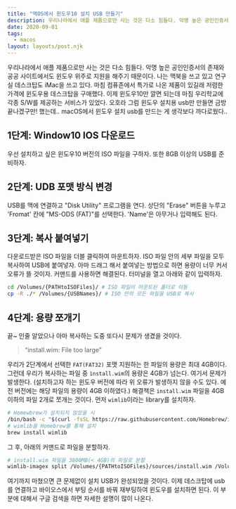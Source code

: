 ```yaml
---
title: "맥OS에서 윈도우10 설치 USB 만들기"
description: 우리나라에서 애플 제품으로만 사는 것은 다소 힘들다. 악명 높은 공인인증서의 존재와 공공 사이트에서도 윈도우 위주로 지원을 해주기 때문이다. 나는 맥북을 쓰고 있고 연구실 데스크탑도 iMac을 쓰고 있다. 마침 컴퓨존에서 특가로 나온 제품이 있길래 저렴한 가격에 윈도우용 데스크탑을 구매했다. 이제 윈도우10만 깔면 되는데 마침 우리학교에 각종 S/W를 제공하는 서비스가 있었다.
date: 2020-09-01
tags:
  - macos
layout: layouts/post.njk
---
```


우리나라에서 애플 제품으로만 사는 것은 다소 힘들다. 악명 높은 공인인증서의 존재와 공공 사이트에서도 윈도우 위주로 지원을 해주기 때문이다. 나는 맥북을 쓰고 있고 연구실 데스크탑도 iMac을 쓰고 있다. 마침 컴퓨존에서 특가로 나온 제품이 있길래 저렴한 가격에 윈도우용 데스크탑을 구매했다. 이제 윈도우10만 깔면 되는데 마침 우리학교에 각종 S/W를 제공하는 서비스가 있었다. 오호라 그럼 윈도우 설치용 usb만 만들면 금방 끝나겠구만! 했는데.. macOS에서 윈도우 설치 usb를 만드는 게 생각보다 까다로웠다..

## 1단계: Window10 IOS 다운로드
우선 설치하고 싶은 윈도우10 버전의 ISO 파일을 구하자. 또한 8GB 이상의 USB를 준비하자. 

## 2단계: UDB 포맷 방식 변경
USB를 맥에 연결하고 "Disk Utility" 프로그램을 연다. 상단의 "Erase" 버튼을 누루고 'Fromat' 칸에 "MS-ODS (FAT)"를 선택한다. 'Name'은 아무거나 입력해도 된다.

## 3단계: 복사 붙여넣기
다운로드받은 ISO 파일을 더블 클릭하여 마운트하자. ISO 파일 안의 세부 파일을 모두 복사하여 USB에 붙여넣자. 아마 드래그 해서 붙여넣는 방법으로 하면 용량이 너무 커서 오류가 뜰 것이자. 커맨드를 사용하면 해결된다. 터미널을 열고 아래와 같이 입력하자.
```bash
cd /Volumes/{PATHtoISOFiles}/ # ISO 파일이 마운트된 폴더로 이동
cp -R ./* /Volumes/{USBNames}/ # ISO 안의 모든 파일을 USB로 복사
```

## 4단계: 용량 쪼개기
끝~ 인줄 알았으나 아마 복사하는 도중 또다시 문제가 생겼을 것이다. 

> “install.wim: File too large”

우리가 2단계에서 선택한 `FAT(FAT32)` 포맷 지원하는 한 파일의 용량은 최대 4GB이다. 그런데 우리가 복사하는 파일 중 `ìnstall.wim`의 용량은 4GB가 넘는다. 여기서 문제가 발생한다. (설치하고자 하는 윈도우 버전에 따라 위 오류가 발생하지 않을 수도 있다. 예전 버전에는 해당 파일의 용량이 4GB 이하였다.)
해결책은 `install.wim` 파일을 4GB 이하의 파일 2개로 쪼개는 것이다. 먼저 `wimlib`이라는 library를 설치하자.
```bash
# Homewbrew가 설치되지 않았을 시
/bin/bash -c "$(curl -fsSL https://raw.githubusercontent.com/Homebrew/install/master/install.sh)"
# wimlib을 Homebrew를 통해 설치
brew install wimlib
```
그 후, 아래의 커맨드로 파일을 분할하자.
```bash
# install.wim 파일을 3800MB(< 4GB)의 파일로 분할
wimlib-imagex split /Volumes/{PATHtoISOFiles}/sources/install.wim /Volumes/{USBNames}/sources/install.swm 3800
```

여기까지 마쳤으면 큰 문제없이 설치 USB가 완성되었을 것이다. 이제 데스크탑에 usb를 연결하고 바이오스에서 부팅 순서를 바꿔 재부팅하여 윈도우를 설치하면 된다. 이 부분에 대해서 구글 검색을 하면 자세한 설명이 많이 나온다.